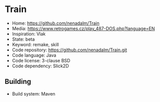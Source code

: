 # Train

- Home: https://github.com/nenadalm/Train
- Media: https://www.retrogames.cz/play_487-DOS.php?language=EN
- Inspiration: Vlak
- State: beta
- Keyword: remake, skill
- Code repository: https://github.com/nenadalm/Train.git
- Code language: Java
- Code license: 3-clause BSD
- Code dependency: Slick2D

## Building

- Build system: Maven
